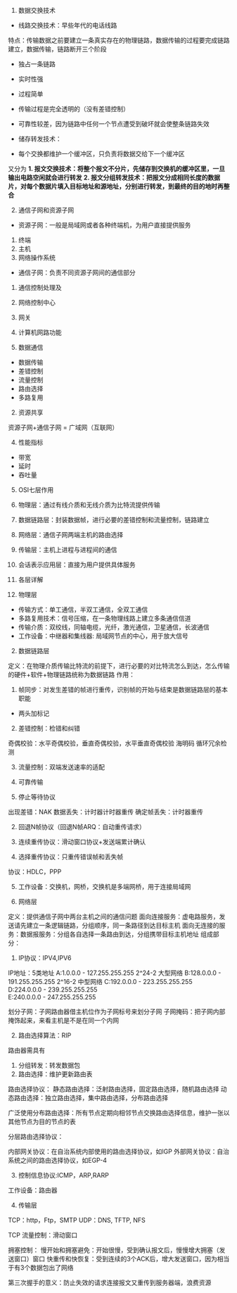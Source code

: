 1. 数据交换技术
* 线路交换技术：早些年代的电话线路

特点：传输数据之前要建立一条真实存在的物理链路，数据传输的过程要完成链路建立，数据传输，链路断开三个阶段

* 独占一条链路
* 实时性强
* 过程简单
* 传输过程是完全透明的（没有差错控制）
* 可靠性较差，因为链路中任何一个节点遭受到破坏就会使整条链路失效

* 储存转发技术：
* 每个交换都维护一个缓冲区，只负责将数据交给下一个缓冲区

又分为
**1. 报文交换技术：将整个报文不分片，先储存到交换机的缓冲区里，一旦输出电路空闲就会进行转发**
**2. 报文分组转发技术：把报文分成相同长度的数据片，对每个数据片填入目标地址和源地址，分别进行转发，到最终的目的地时再整合**

2. 通信子网和资源子网

* 资源子网：一般是局域网或者各种终端机，为用户直接提供服务
1. 终端
2. 主机
3. 网络操作系统

* 通信子网：负责不同资源子网间的通信部分
1. 通信控制处理及
2. 网络控制中心
3. 网关

3. 计算机网路功能
1. 数据通信
* 数据传输
* 差错控制
* 流量控制
* 路由选择
* 多路复用

2. 资源共享

资源子网+通信子网 = 广域网（互联网）

4. 性能指标
* 带宽
* 延时
* 吞吐量

5. OSI七层作用
1. 物理层：通过有线介质和无线介质为比特流提供传输
2. 数据链路层：封装数据帧，进行必要的差错控制和流量控制，链路建立
3. 网络层：通信子网两端主机的路由选择
4. 传输层：主机上进程与进程间的通信
5. 会话表示应用层：直接为用户提供具体服务

6. 各层详解
1. 物理层
* 传输方式：单工通信，半双工通信，全双工通信
* 多路复用技术：信号压缩，在一条物理线路上建立多条通信信道
* 传输介质：双绞线，同轴电缆，光纤，激光通信，卫星通信，长波通信
* 工作设备：中继器和集线器: 局域网节点的中心，用于放大信号

2. 数据链路层

定义：在物理介质传输比特流的前提下，进行必要的对比特流怎么到达，怎么传输的硬件+软件+物理链路统称为数据链路
作用：

1. 帧同步：对发生差错的帧进行重传，识别帧的开始与结束是数据链路层的基本职能
* 两头加标记
2. 差错控制：检错和纠错

奇偶校验：水平奇偶校验，垂直奇偶校验，水平垂直奇偶校验
海明码
循环冗余检测

3. 流量控制：双端发送速率的适配

4. 可靠传输
1. 停止等待协议

出现差错：NAK
数据丢失：计时器计时器重传
确定帧丢失：计时器重传

2. 回退N帧协议（回退N帧ARQ：自动重传请求）

2. 连续重传协议：滑动窗口协议+发送端累计确认
3. 选择重传协议：只重传错误帧和丢失帧

协议：HDLC，PPP

5. 工作设备：交换机，网桥，交换机是多端网桥，用于连接局域网

3. 网络层

定义：提供通信子网中两台主机之间的通信问题
面向连接服务：虚电路服务，发送请先建立一条逻辑链路，分组顺序，同一条路径到达目标主机
面向无连接的服务：数据报服务：分组各自选择一条路由到达，分组携带目标主机地址
组成部分：

1. IP协议：IPV4,IPV6

IP地址：5类地址
A:1.0.0.0 - 127.255.255.255 2^24-2 大型网络
B:128.0.0.0 - 191.255.255.255  2^16-2 中型网络
C:192.0.0.0 - 223.255.255.255  
D:224.0.0.0 - 239.255.255.255  
E:240.0.0.0 - 247.255.255.255

划分子网：子网路由器借主机位作为子网标号来划分子网
子网掩码：把子网内部掩饰起来，来看主机是不是在同一个内网

2. 路由选择算法：RIP

路由器需具有

1. 分组转发：转发数据包
2. 路由选择：维护更新路由表

路由选择协议：
静态路由选择：泛射路由选择，固定路由选择，随机路由选择
动态路由选择：独立路由选择，集中路由选择，分布路由选择

广泛使用分布路由选择：所有节点定期向相邻节点交换路由选择信息，维护一张以其他节点为目的节点的表

分层路由选择协议：

内部网关协议：在自治系统内部使用的路由选择协议，如IGP
外部网关协议：自治系统之间的路由选择协议，如EGP-4

3. 控制信息协议:ICMP，ARP,RARP

工作设备：路由器

4. 传输层

TCP：http，Ftp，SMTP
UDP：DNS, TFTP, NFS

TCP
流量控制：滑动窗口

拥塞控制：
慢开始和拥塞避免：开始很慢，受到确认报文后，慢慢增大拥塞（发送窗口）窗口
快重传和快恢复：受到连续的3个ACK后，增大发送窗口，因为相当于有3个数据包出了网络

第三次握手的意义：防止失效的请求连接报文又重传到服务器端，浪费资源
